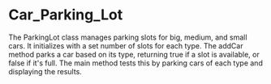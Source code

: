 # Car_Parking_Lot
The ParkingLot class manages parking slots for big, medium, and small cars. It initializes with a set number of slots for each type. The addCar method parks a car based on its type, returning true if a slot is available, or false if it's full. The main method tests this by parking cars of each type and displaying the results.
